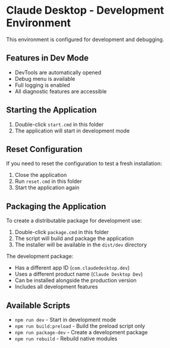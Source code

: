 # Claude Desktop - Development Environment

This environment is configured for development and debugging.

## Features in Dev Mode

- DevTools are automatically opened
- Debug menu is available
- Full logging is enabled
- All diagnostic features are accessible

## Starting the Application

1. Double-click `start.cmd` in this folder
2. The application will start in development mode

## Reset Configuration

If you need to reset the configuration to test a fresh installation:

1. Close the application
2. Run `reset.cmd` in this folder
3. Start the application again

## Packaging the Application

To create a distributable package for development use:

1. Double-click `package.cmd` in this folder
2. The script will build and package the application
3. The installer will be available in the `dist/dev` directory

The development package:
- Has a different app ID (`com.claudedesktop.dev`)
- Uses a different product name (`Claude Desktop Dev`)
- Can be installed alongside the production version
- Includes all development features

## Available Scripts

- `npm run dev` - Start in development mode
- `npm run build:preload` - Build the preload script only
- `npm run package-dev` - Create a development package
- `npm run rebuild` - Rebuild native modules
